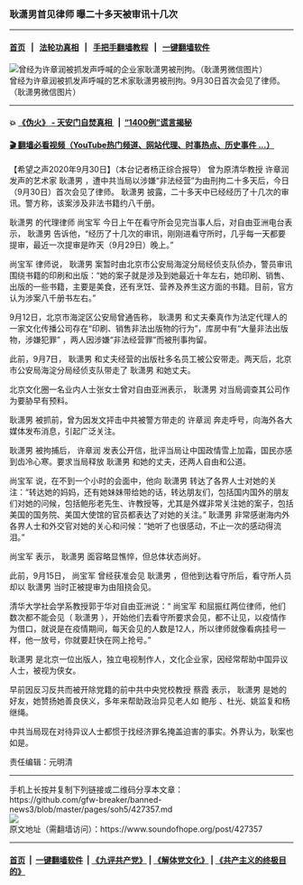 ### 耿潇男首见律师 曝二十多天被审讯十几次
------------------------

#### [首页](https://github.com/gfw-breaker/banned-news3/blob/master/README.md) &nbsp;&nbsp;|&nbsp;&nbsp; [法轮功真相](https://github.com/begood0513/basic/blob/master/README.md)  &nbsp;&nbsp;|&nbsp;&nbsp; [手把手翻墙教程](https://github.com/gfw-breaker/guides/wiki)  &nbsp;&nbsp;|&nbsp;&nbsp; [一键翻墙软件](https://github.com/gfw-breaker/nogfw/blob/master/README.md)  



<div><img alt="曾经为许章润被抓发声呼喊的企业家耿潇男被刑拘。（耿潇男微信图片）" src="https://img.soundofhope.org/2020-09/mfile_1548832_1_20200910122147-600x400-1599783405410.jpg"/>
<br/><figcaption class="caption">
 曾经为许章润被抓发声呼喊的艺术家耿潇男被刑拘。9月30日首次会见了律师。（耿潇男微信图片）
</figcaption></div><hr/>

#### 💥 [《伪火》 - 天安门自焚真相 ](http://158.247.195.190:10000/videos/blog/weihuo.html)&nbsp; |&nbsp; [“1400例”谎言揭秘  ](http://158.247.195.190:10000/videos/blog/jiexi1400.html)

#### [ 🎬  翻墙必看视频（YouTube热门频道、网站代理、时事热点、历史事件 ...）](https://github.com/gfw-breaker/links/blob/master/banned.md)

<div><div class="Content__Wrapper sc-1bvya0-0 grZQxZ">
 <p class="meta-top">
  <span class="meta">
   【希望之声2020年9月30日】（本台记者杨正综合报导）
  </span>
  曾为原清华教授
  <ok href="/term/118417">
   许章润
  </ok>
  发声的艺术家
  <ok href="/term/372043">
   耿潇男
  </ok>
  ，遭中共当局以涉嫌“非法经营”为由刑拘二十多天后，今日（9月30日）首次会见了律师。
  <ok href="/term/372043">
   耿潇男
  </ok>
  披露，二十多天中已经经历了十几次的审讯。警方称，该案涉及非法书籍约八千册。
 </p>
 <p>
  <ok href="/term/372043">
   耿潇男
  </ok>
  的代理律师
  <ok href="/term/339070">
   尚宝军
  </ok>
  今日上午在看守所会见完当事人后，对自由亚洲电台表示，
  <ok href="/term/372043">
   耿潇男
  </ok>
  告诉他，“经历了十几次的审讯，刚刚进看守所时，几乎每一天都要提审，最近一次提审是昨天（9月29日）晚上。”
 </p>
 <div class="AD_Embed__Wrap-sc-1xslmin-0 igMuqX module desktop">
  <div>
  </div>
 </div>
 <p>
  <ok href="/term/339070">
   尚宝军
  </ok>
  律师说，
  <ok href="/term/372043">
   耿潇男
  </ok>
  案暂时由北京市公安局海淀分局经侦支队侦办，警员审讯围绕书籍的印刷和出版：“她的案子就是涉及到她最近十年左右，她印刷、销售、出版的一些书籍，主要是美食，还有烹饪、营养及养生这方面的书籍。目前，官方认为涉案八千册书左右。”
 </p>
 <p>
  9月12日，北京市海淀区公安局曾通告称，
  <ok href="/term/372043">
   耿潇男
  </ok>
  和丈夫秦真作为法定代理人的一家文化传播公司存在“印刷、销售非法出版物的行为”，库房中有“大量非法出版物，涉嫌犯罪” ，两人因涉嫌“非法经营罪”而被刑事拘留。
 </p>
 <p>
  此前，9月7日，
  <ok href="/term/372043">
   耿潇男
  </ok>
  和丈夫经营的出版社多名员工被公安带走。两天后，北京市公安局海淀分局经侦支队带走了
  <ok href="/term/372043">
   耿潇男
  </ok>
  和她丈夫。
 </p>
 <p>
  北京文化圈一名业内人士张女士曾对自由亚洲表示，
  <ok href="/term/372043">
   耿潇男
  </ok>
  对当局调查其公司作为要胁早有预料。
 </p>
 <p>
  <ok href="/term/372043">
   耿潇男
  </ok>
  被抓前，曾为因发文抨击中共被警方带走的
  <ok href="/term/118417">
   许章润
  </ok>
  奔走呼号，向海外各大媒体发布消息，引起广泛关注。
 </p>
 <p>
  <ok href="/term/372043">
   耿潇男
  </ok>
  被拘捕后，
  <ok href="/term/118417">
   许章润
  </ok>
  发表公开信，批评当局让中国政情雪上加霜，国民亦感到齿冷心寒。要求当局释放
  <ok href="/term/372043">
   耿潇男
  </ok>
  和她的丈夫，还两人自由和公道。
 </p>
 <p>
  <ok href="/term/339070">
   尚宝军
  </ok>
  说，在不到一个小时的会面中，他向
  <ok href="/term/372043">
   耿潇男
  </ok>
  转达了各界人士对她的关注：“转达她的妈妈，还有她妹妹带给她的话，转达朋友们，包括国内国外的朋友们对她的问候，包括鲍彤老先生、许教授等，尤其是外媒非常关注她的案子，包括美国的国务院、美国大使馆的官员都表达了对她的关注。”
  <ok href="/term/372043">
   耿潇男
  </ok>
  非常感谢海内外各界人士和外交官对她的关心和问候：“她听了也很感动，不止一次的感动得流泪。”
 </p>
 <p>
  <ok href="/term/339070">
   尚宝军
  </ok>
  表示，
  <ok href="/term/372043">
   耿潇男
  </ok>
  面容略显憔悴，但总体状态尚好。
 </p>
 <p>
  此前，9月15日，
  <ok href="/term/339070">
   尚宝军
  </ok>
  曾经获准会见
  <ok href="/term/372043">
   耿潇男
  </ok>
  ，但他到达看守所后，看守所人员却以
  <ok href="/term/372043">
   耿潇男
  </ok>
  当时正被提审为由阻挠会见。
 </p>
 <p>
  清华大学社会学系教授郭于华对自由亚洲说：“
  <ok href="/term/339070">
   尚宝军
  </ok>
  和屈振红两位律师，他们数次都不能会见（
  <ok href="/term/372043">
   耿潇男
  </ok>
  ），开始他们去看守所要求会见，都不让见，以疫情作为借口，就说是在疫情期间，每天会见的人数是12人，所以律师就像看病挂号一样，他一放号，你就要赶快在网上抢号。”
 </p>
 <p>
  <ok href="https://www.soundofhope.org/term/372043">
   耿潇男
  </ok>
  是北京一位出版人，独立电视制作人，文化企业家，因经常帮助中国异议人士，被视为侠女。
 </p>
 <p>
  早前因反习反共而被开除党籍的前中共中央党校教授
  <ok href="https://www.soundofhope.org/term/295875">
   蔡霞
  </ok>
  表示，
  <ok href="https://www.soundofhope.org/term/372043">
   耿潇男
  </ok>
  是她的好友，她赞扬她善良侠义，多年来帮助政治异见老人如
  <ok href="https://www.soundofhope.org/term/26450">
   鲍彤
  </ok>
  、杜光、姚监复和杨继绳。
 </p>
 <p>
  中共当局现在对待异议人士都惯于找经济罪名掩盖迫害的事实。外界认为，耿案也如是。
 </p>
 <p class="meta-btm">
  责任编辑：元明清
 </p>
</div>
</div>
<hr/>
手机上长按并复制下列链接或二维码分享本文章：<br/>
https://github.com/gfw-breaker/banned-news3/blob/master/pages/soh5/427357.md <br/>
<a href='https://github.com/gfw-breaker/banned-news3/blob/master/pages/soh5/427357.md'><img src='https://github.com/gfw-breaker/banned-news3/blob/master/pages/soh5/427357.md.png'/></a> <br/>
原文地址（需翻墙访问）：https://www.soundofhope.org/post/427357


------------------------
#### [首页](https://github.com/gfw-breaker/banned-news3/blob/master/README.md) &nbsp;|&nbsp; [一键翻墙软件](https://github.com/gfw-breaker/nogfw/blob/master/README.md) &nbsp;| [《九评共产党》](https://github.com/gfw-breaker/9ping.md/blob/master/README.md#九评之一评共产党是什么) | [《解体党文化》](https://github.com/gfw-breaker/jtdwh.md/blob/master/README.md) | [《共产主义的终极目的》](https://github.com/gfw-breaker/gczydzjmd.md/blob/master/README.md)


<img src='http://gfw-breaker.win/banned-news3/pages/soh5/427357.md' width='0px' height='0px'/>